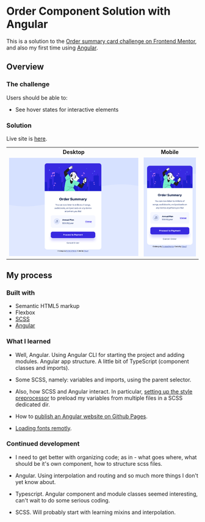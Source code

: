 
# Order Component Solution with Angular

This is a solution to the [Order summary card challenge on Frontend Mentor](https://www.frontendmentor.io/challenges/order-summary-component-QlPmajDUj), and also my first time using [Angular](https://angular.io/).


## Overview

### The challenge

Users should be able to:

- See hover states for interactive elements

### Solution

Live site is [here](https://fobya7.github.io/order-summary-component/).

<table>
    <tr>
        <th>Desktop</th>
        <th>Mobile</th>
    </tr>
    <tr>
        <td width="70%"> <img src="readme/screenshot-desktop.png"> </td>
        <td width="30%"> <img src="readme/screenshot-mobile.png"> </td>
    </tr>
</table>


## My process

### Built with

- Semantic HTML5 markup
- Flexbox
- [SCSS](https://sass-lang.com/)
- [Angular](https://angular.io/)

### What I learned

- Well, Angular. Using Angular CLI for starting the project and adding modules.
Angular app structure. A little bit of TypeScript (component classes and imports).

- Some SCSS, namely: variables and imports, using the parent selector.

- Also, how SCSS and Angular interact. In particular, [setting up the style preprocessor](https://www.digitalocean.com/community/tutorials/using-sass-with-the-angular-cli) to preload my variables from multiple files in a SCSS dedicated dir.

- How to [publish an Angular website on Github Pages](https://github.com/angular-schule/angular-cli-ghpages).

- [Loading fonts remotly](https://developers.google.com/fonts/docs/getting_started).

### Continued development

- I need to get better with organizing code; as in - what goes where, what should be it's own component, how to structure scss files.

- Angular. Using interpolation and routing and so much more things I don't yet know about.

- Typescript. Angular component and module classes seemed interesting, can't wait to do some serious coding.

- SCSS. Will probably start with learning mixins and interpolation.